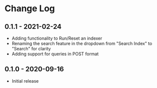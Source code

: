 # Change Log

## 0.1.1 - 2021-02-24

- Adding functionality to Run/Reset an indexer
- Renaming the search feature in the dropdown from "Search Index" to "Search" for clarity
- Adding support for queries in POST format

## 0.1.0 - 2020-09-16

- Initial release
